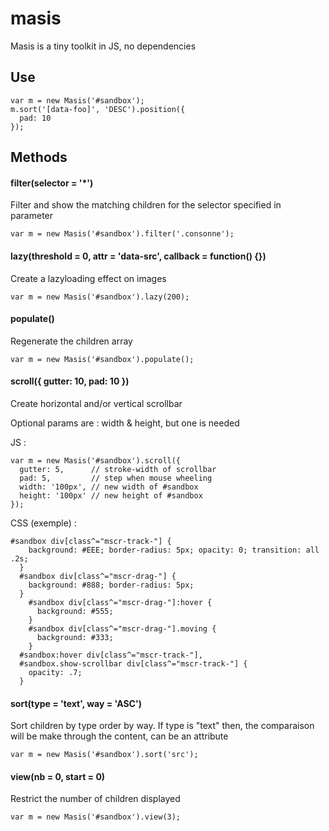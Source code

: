 masis
=====

Masis is a tiny toolkit in JS, no dependencies

Use
---
```
var m = new Masis('#sandbox');
m.sort('[data-foo]', 'DESC').position({
  pad: 10
});
```

Methods
-------

#### filter(selector = '*')
Filter and show the matching children for the selector specified in parameter

```
var m = new Masis('#sandbox').filter('.consonne');
```

#### lazy(threshold = 0, attr = 'data-src', callback = function() {})
Create a lazyloading effect on images
```
var m = new Masis('#sandbox').lazy(200);
```

#### populate()
Regenerate the children array
```
var m = new Masis('#sandbox').populate();
```

#### scroll({ gutter: 10, pad: 10 })
Create horizontal and/or vertical scrollbar

Optional params are : width & height, but one is needed

JS :
```
var m = new Masis('#sandbox').scroll({
  gutter: 5,      // stroke-width of scrollbar
  pad: 5,         // step when mouse wheeling
  width: '100px', // new width of #sandbox
  height: '100px' // new height of #sandbox
});
```

CSS (exemple) :
```
#sandbox div[class^="mscr-track-"] {
    background: #EEE; border-radius: 5px; opacity: 0; transition: all .2s;
  }
  #sandbox div[class^="mscr-drag-"] {
    background: #888; border-radius: 5px;
  }
    #sandbox div[class^="mscr-drag-"]:hover {
      background: #555;
    }
    #sandbox div[class^="mscr-drag-"].moving {
      background: #333;
    }
  #sandbox:hover div[class^="mscr-track-"],
  #sandbox.show-scrollbar div[class^="mscr-track-"] {
    opacity: .7;
  }
```

#### sort(type = 'text', way = 'ASC')
Sort children by type order by way. If type is "text" then, the comparaison will be make through the content, can be an attribute
```
var m = new Masis('#sandbox').sort('src');
```

#### view(nb = 0, start = 0)
Restrict the number of children displayed
```
var m = new Masis('#sandbox').view(3);
```
